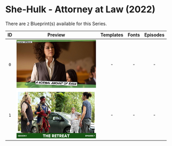 # She-Hulk - Attorney at Law (2022)

There are `2` Blueprint(s) available for this Series.

| ID | Preview | Templates | Fonts | Episodes | 
| :---: | :---: | :---: | :---: | :---: |
| `0` | <img src="./0/preview.jpg" height="150"> | - | - | - |
| `1` | <img src="./1/preview0.jpg" height="150"> | - | - | - |